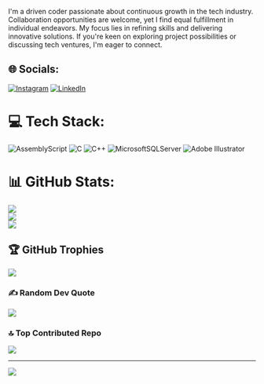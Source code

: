 I'm a driven coder passionate about continuous growth in the tech industry. Collaboration opportunities are welcome, yet I find equal fulfillment in individual endeavors. My focus lies in refining skills and delivering innovative solutions. If you're keen on exploring project possibilities or discussing tech ventures, I'm eager to connect. 


## 🌐 Socials:
[![Instagram](https://img.shields.io/badge/Instagram-%23E4405F.svg?logo=Instagram&logoColor=white)](https://instagram.com/malik._.shujaat) [![LinkedIn](https://img.shields.io/badge/LinkedIn-%230077B5.svg?logo=linkedin&logoColor=white)](https://linkedin.com/in/shujaat-ali-112233445566778899)

# 💻 Tech Stack:
![AssemblyScript](https://img.shields.io/badge/assembly%20script-%23000000.svg?style=for-the-badge&logo=assemblyscript&logoColor=white) ![C](https://img.shields.io/badge/c-%2300599C.svg?style=for-the-badge&logo=c&logoColor=white) ![C++](https://img.shields.io/badge/c++-%2300599C.svg?style=for-the-badge&logo=c%2B%2B&logoColor=white) ![MicrosoftSQLServer](https://img.shields.io/badge/Microsoft%20SQL%20Server-CC2927?style=for-the-badge&logo=microsoft%20sql%20server&logoColor=white) ![Adobe Illustrator](https://img.shields.io/badge/adobe%20illustrator-%23FF9A00.svg?style=for-the-badge&logo=adobe%20illustrator&logoColor=white)
# 📊 GitHub Stats:
![](https://github-readme-stats.vercel.app/api?username=malikshujaatali&theme=vision-friendly-dark&hide_border=true&include_all_commits=true&count_private=true)<br/>
![](https://github-readme-streak-stats.herokuapp.com/?user=malikshujaatali&theme=vision-friendly-dark&hide_border=true)<br/>
![](https://github-readme-stats.vercel.app/api/top-langs/?username=malikshujaatali&theme=vision-friendly-dark&hide_border=true&include_all_commits=true&count_private=true&layout=compact)

## 🏆 GitHub Trophies
![](https://github-profile-trophy.vercel.app/?username=malikshujaatali&theme=onestar&no-frame=true&no-bg=false&margin-w=4)

### ✍️ Random Dev Quote
![](https://quotes-github-readme.vercel.app/api?type=vetical&theme=light)

### 🔝 Top Contributed Repo
![](https://github-contributor-stats.vercel.app/api?username=malikshujaatali&limit=5&theme=dark&combine_all_yearly_contributions=true)

---
[![](https://visitcount.itsvg.in/api?id=malikshujaatali&icon=6&color=12)](https://visitcount.itsvg.in)

<!-- Proudly created with GPRM ( https://gprm.itsvg.in ) -->
